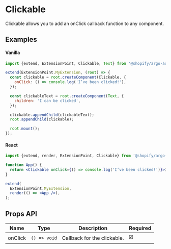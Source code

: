 # Clickable

Clickable allows you to add an onClick callback function to any component.

## Examples

#### Vanilla

```js
import {extend, ExtensionPoint, Clickable, Text} from '@shopify/argo-admin';

extend(ExtensionPoint.MyExtension, (root) => {
  const clickable = root.createComponent(Clickable, {
    onClick: () => console.log('I’ve been clicked!'),
  });

  const clickableText = root.createComponent(Text, {
    children: 'I can be clicked',
  });

  clickable.appendChild(clickableText);
  root.appendChild(clickable);

  root.mount();
});
```

#### React

```jsx
import {extend, render, ExtensionPoint, Clickable} from '@shopify/argo-admin-react';

function App() {
  return <Clickable onClick={() => console.log('I’ve been clicked!')}>I can be clicked</Clickable>;
}

extend(
  ExtensionPoint.MyExtension,
  render(() => <App />),
);
```

## Props API

| Name    | Type         | Description                 | Required |
| ------- | ------------ | --------------------------- | -------- |
| onClick | `() => void` | Callback for the clickable. | ☑️       |
